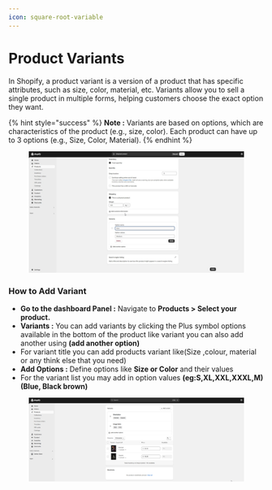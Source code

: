 ```yaml
---
icon: square-root-variable
---
```


# Product Variants

In Shopify, a product variant is a version of a product that has specific attributes, such as size, color, material, etc. Variants allow you to sell a single product in multiple forms, helping customers choose the exact option they want.

{% hint style="success" %}
**Note :** Variants are based on options, which are characteristics of the product (e.g., size, color). Each product can have up to 3 options (e.g., Size, Color, Material).
{% endhint %}

<figure><img src="../.gitbook/assets/varient.jpg" alt=""><figcaption></figcaption></figure>

### How to Add Variant <a href="#how-to-add-variant" id="how-to-add-variant"></a>

* **Go to the dashboard Panel :** Navigate to **Products > Select your product.**
* **Variants :** You can add variants by clicking the Plus symbol options available in the bottom of the product like variant you can also add another using **(add another option)**
* For variant title you can add products variant like(Size ,colour, material or any think else that you need)
* **Add Options :** Define options like **Size or Color** and their values
* For the variant list you may add in option values **(eg:S,XL,XXL,XXXL,M)(Blue, Black brown)**

<figure><img src="../.gitbook/assets/varient-01.jpg" alt=""><figcaption></figcaption></figure>

